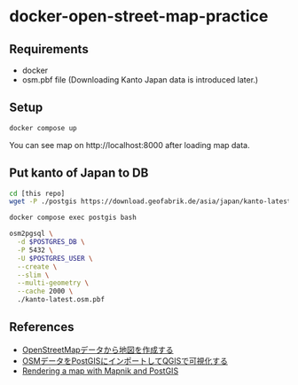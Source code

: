 # docker-open-street-map-practice

## Requirements

- docker
- osm.pbf file (Downloading Kanto Japan data is introduced later.)

## Setup

```sh
docker compose up
```

You can see map on http://localhost:8000 after loading map data.

## Put kanto of Japan to DB

```sh
cd [this repo]
wget -P ./postgis https://download.geofabrik.de/asia/japan/kanto-latest.osm.pbf
```

```sh
docker compose exec postgis bash
```
```sh
osm2pgsql \
  -d $POSTGRES_DB \
  -P 5432 \
  -U $POSTGRES_USER \
  --create \
  --slim \
  --multi-geometry \
  --cache 2000 \
  ./kanto-latest.osm.pbf
```

## References

- [OpenStreetMapデータから地図を作成する](https://qiita.com/studio_haneya/items/255c876893f6f1f5214c)
- [OSMデータをPostGISにインポートしてQGISで可視化する](https://qiita.com/hiyuzawa/items/ba1b9de36bf911145c1c)
- [Rendering a map with Mapnik and PostGIS](https://help.openstreetmap.org/questions/24833/rendering-a-map-with-mapnik-and-postgis/)

